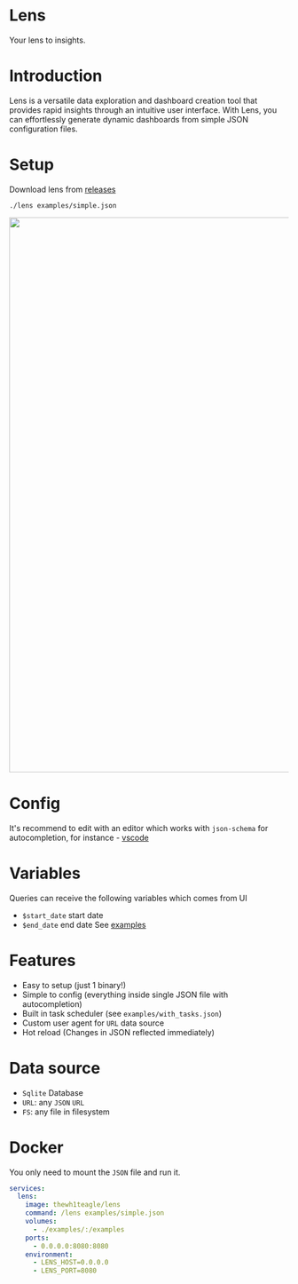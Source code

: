 # Lens

Your lens to insights.

# Introduction

Lens is a versatile data exploration and dashboard creation tool that provides rapid insights through an intuitive user interface. With Lens, you can effortlessly generate dynamic dashboards from simple JSON configuration files.

# Setup

Download lens from [releases](https://github.com/thewh1teagle/Lens/releases/latest)

```console
./lens examples/simple.json
```

<img width=1000 src="https://github.com/thewh1teagle/Lens/assets/61390950/12bc9528-1945-4fbd-a6c3-90cdcef1ddcd" />

# Config
It's recommend to edit with an editor which works with `json-schema` for autocompletion, for instance - [vscode](https://code.visualstudio.com/download)

# Variables

Queries can receive the following variables which comes from UI

- `$start_date` start date
- `$end_date` end date
See [examples](examples)

# Features

- Easy to setup (just 1 binary!)
- Simple to config (everything inside single JSON file with autocompletion)
- Built in task scheduler (see `examples/with_tasks.json`)
- Custom user agent for `URL` data source
- Hot reload (Changes in JSON reflected immediately)

# Data source
- `Sqlite` Database
- `URL`: any `JSON` `URL`
- `FS`: any file in filesystem


# Docker

You only need to mount the `JSON` file and run it.

```yaml
services:
  lens:
    image: thewh1teagle/lens
    command: /lens examples/simple.json
    volumes:
      - ./examples/:/examples
    ports:
      - 0.0.0.0:8080:8080
    environment:
      - LENS_HOST=0.0.0.0
      - LENS_PORT=8080
```
